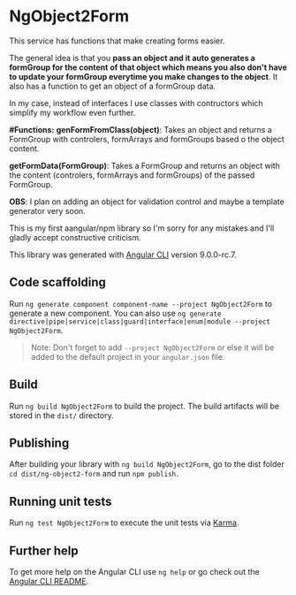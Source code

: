 # NgObject2Form

This service has functions that make creating forms easier. 

The general idea is that you **pass an object and it auto generates a formGroup for the content of that object which means you also don't have to update your formGroup everytime you make changes to the object**. It also has a function to get an object of a formGroup data.


In my case, instead of interfaces I use classes with contructors which simplify my workflow even further.

**#Functions:**
**genFormFromClass(object)**: Takes an object and returns a FormGroup with controlers, formArrays and formGroups based o the object content.

**getFormData(FormGroup)**: Takes a FormGroup and returns an object with the content (controlers, formArrays and formGroups) of the passed FormGroup.

**OBS**: I plan on adding an object for validation control and maybe a template generator very soon.

This is my first aangular/npm library so I'm sorry for any mistakes and I'll gladly accept constructive criticism.


This library was generated with [Angular CLI](https://github.com/angular/angular-cli) version 9.0.0-rc.7.

## Code scaffolding

Run `ng generate component component-name --project NgObject2Form` to generate a new component. You can also use `ng generate directive|pipe|service|class|guard|interface|enum|module --project NgObject2Form`.
> Note: Don't forget to add `--project NgObject2Form` or else it will be added to the default project in your `angular.json` file. 

## Build

Run `ng build NgObject2Form` to build the project. The build artifacts will be stored in the `dist/` directory.

## Publishing

After building your library with `ng build NgObject2Form`, go to the dist folder `cd dist/ng-object2-form` and run `npm publish`.

## Running unit tests

Run `ng test NgObject2Form` to execute the unit tests via [Karma](https://karma-runner.github.io).

## Further help

To get more help on the Angular CLI use `ng help` or go check out the [Angular CLI README](https://github.com/angular/angular-cli/blob/master/README.md).
